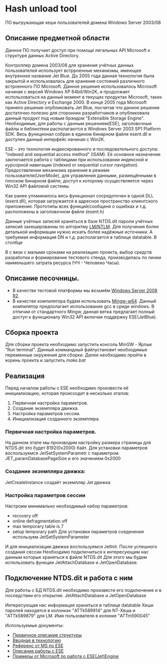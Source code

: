 # Hash unload tool
ПО выгружающая хеши пользователей домена Windows Server 2003/08

## Описание предметной области
Данное ПО получает доступ при помощи легальных API Microsoft к структуре данных Active Directory.

Контроллер домена 2003/08 для хранения учётных данных пользователей использует встрроенные механизмы, имеющее внутреннее название Jet Blue.
До 2005 года данная технология была закрытой и использовалась для хранения состояний различного встроенного ПО Microsoft.
Данное решение использовалось Microsoft начиная с версий Windows XP 64bit/Win2K, и продолжает использоваться на данный момент в текущих продуктах Microsoft, таких как Active Directory и Exchange 2000.
В конце 2005 года Microsoft приняло решение опубликовать Jet Blue, посчитав что данное решение достаточно полезно для сторонних разработчиков и опубликовала данный продукт под новым брэндом "Extensible Storage Engine".
Необходимые, для работы с данным решением(ESE), заголовочные файлы и библиотеки располагаются в Windows Server 2003 SP1 Platform SDK.
Весь функционал собран в едином бинарном файле esent.dll и доступен данный интерфейс начиная с Win2K.

ESE – это технология индексированного и последовательного доступа: "indexed and sequential access method" (ISAM). Её основное назначение заключается работа с таблицами при использовании индексной и курсорной навигации (indexed or sequential cursor navigation). Предоставлении механизма хранения в режиме пользователя(UserMode), для управления данными, размещёнными в плоском бинарном файле, доступ к которому осуществляется через Win32 API файловой системы.

Как ранее упоминалось весь функционал сосредоточен в одной DLL (esent.dll), которая загружается в адресное пространство клиентского приложения. Прототипы всех функций/сообщеня о ошибках и т.д. расположены в заголовочном файле (esent.h)

Данные учётных записей храняться в базе NTDS.dit пароли учётных записий захешированны по алгоритму [LM/NTLM](https://ru.wikipedia.org/wiki/NTLMv2). Для получения более детальной информации нужно искать более надёжные источники.
А требуемая информация DN и т.д. располагается в таблице datatable. В столбце 

В с вязи с малыми сроками на реализацию проекта, выбор средств разработки и формирование тестового стенда, производилась по линии наименьшего затрата ресурса (ЧЧ - Человеко Часы).

## Описание песочницы.
- В качестве тестовой платформы мы возьмём [Windows Server 2008 R2](https://www.microsoft.com/ru-ru/SoftMicrosoft/server2008.aspx). 
- В качестве компилятора будем использовать [Mingw-w64](https://sourceforge.net/projects/mingw-w64/files/External%20binary%20packages%20%28Win64%20hosted%29/MSYS%20%2832-bit%29/). Данный компилятор предполагает использование gcc в среде windows. В отличии от стандартного Mingw, данная ветка предлагает полный доступ к функционалу Win32 API включая поддержку ESE(JetBlue).

## Сборка проекта
Для сборки проекта необходимо запустить консоль MinGW - Ярлык "Run terminal". Данный коммандный файлустановит необходимые переменные окружения для сборки. Далее необходимо пройти в корень проекта и запустить _make.bat_ 

## Реализация
Перед началом работы с ESE необходимо произвести её инициализацию, которая происходит в несколько этапов:
1. Первичная настройка параметров.
2. Создание экземпляра движка.
3. Настройка параметров сессии.
4. Инициализация созданного экземпляра.

### Первичная настройка параметров.
На данном этапе мы производим настройку размера страницы для NTDS.dit это будет 8192(0x2000) байт.
Для установки параметров воспользуемся JetSetSystemParametr с параметром JET_paramDatabasePageSize и его значением 0x2000

### Создание экземпляра движка:
JetCreateInstance создаёт экземпляр Jet движка

### Настройка параметров сессии
Настроим минимально необходимый набор параметров:
- recovery off
- online defragmentation off
- max temporary table is 7
- setup temporary path
Для установки параметров соеденения используем JetSetSystemParameter

И для инициализации движка воспользуемся JetInit.
После успешного создания сессии Необходимо подключиться к интересующим нас данным которые храняться в файле NTDS.dit
Для этого мы будем использовать функции JetAttachDatabase и JetOpenDatabase.

## Подключение NTDS.dit и работа с ним
Для работы с БД NTDS.dit необходимо произвести его подключение и в последствии его открытие.
JetAttachDatabase и JetOpenDatabase



Интересующая нас информация храниться в таблице datatable
Хеши паролей находятся в колонках "ATTk589914" для NT-Хеша и "ATTk589879" для LM.
Имя пользователя в колонке "ATTm590045"

Используемые документы:
- [Первичное описание структуры](http://www.dataforensics.org/microsoft-active-directory/)
- [Вводная в технологию](https://msdn.microsoft.com/en-us/library/5c485eff-4329-4dc1-aa45-fb66e6554792.aspx)
- [Референс от MS по ESE](https://msdn.microsoft.com/en-us/library/gg269245.aspx)
- [Описание работы с ESE](https://blogs.technet.microsoft.com/askds/2017/12/04/ese-deep-dive-part-1-the-anatomy-of-an-ese-database/)
- [Примеры от Microsoft по работе с ESE(Jet)Engine](https://github.com/Microsoft/ManagedEsent/tree/master/Documentation)
